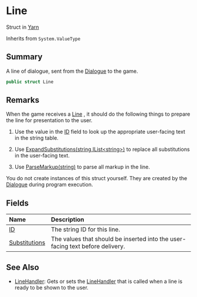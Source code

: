 # Line

Struct in [Yarn](/api/csharp/yarn.md)

Inherits from `System.ValueType`

## Summary


A line of dialogue, sent from the  <a href="yarn.dialogue.md">Dialogue</a>  to the
game.


```csharp
public struct Line
```

## Remarks


When the game receives a  <a href="yarn.line.md">Line</a> , it should do the
following things to prepare the line for presentation to the user. 

1. Use the value in the  <a href="yarn.line.id.md">ID</a>  field to look up the
appropriate user-facing text in the string table. 

2. Use  <a href="yarn.dialogue.expandsubstitutions.md">ExpandSubstitutions(string,IList&lt;string&gt;)</a>  to replace all
substitutions in the user-facing text.

3. Use  <a href="yarn.dialogue.parsemarkup.md">ParseMarkup(string)</a>  to parse all markup in
the line.

You do not create instances of this struct yourself. They are
created by the  <a href="yarn.dialogue.md">Dialogue</a>  during program execution.


## Fields

|Name|Description|
|:---|:---|
|[ID](/api/csharp/yarn.line.id.md)|The string ID for this line.|
|[Substitutions](/api/csharp/yarn.line.substitutions.md)|The values that should be inserted into the user-facing text before delivery.|

## See Also

* [LineHandler](/api/csharp/yarn.dialogue.linehandler.md): Gets or sets the  <a href="yarn.linehandler.md">LineHandler</a>  that is called when a line is ready to be shown to the user.

